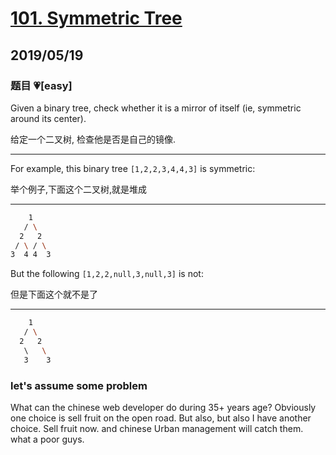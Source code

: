 # [101. Symmetric Tree](https://leetcode.com/problems/symmetric-tree/)

## 2019/05/19

### 题目 💗[easy]

Given a binary tree, check whether it is a mirror of itself (ie, symmetric around its center).

给定一个二叉树, 检查他是否是自己的镜像.

---

For example, this binary tree `[1,2,2,3,4,4,3]` is symmetric:

举个例子,下面这个二叉树,就是堆成

---

```bash
    1
   / \
  2   2
 / \ / \
3  4 4  3
```

But the following `[1,2,2,null,3,null,3]` is not:

但是下面这个就不是了

---

```bash
    1
   / \
  2   2
   \   \
   3    3
```

### let's assume some problem

What can the chinese web developer do during 35+ years age? Obviously one choice is sell fruit on the open road. But also, but also I have another choice. Sell fruit now. and chinese Urban management will catch them. what a poor guys.
